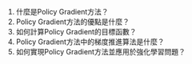1. 什麼是Policy Gradient方法？ 
2. Policy Gradient方法的優點是什麼？ 
3. 如何計算Policy Gradient的目標函數？ 
4. Policy Gradient方法中的梯度推進算法是什麼？ 
5. 如何實現Policy Gradient方法並應用於強化學習問題？
